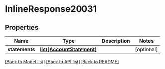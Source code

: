 # InlineResponse20031

## Properties
Name | Type | Description | Notes
------------ | ------------- | ------------- | -------------
**statements** | [**list[AccountStatement]**](AccountStatement.md) |  | [optional] 

[[Back to Model list]](../README.md#documentation-for-models) [[Back to API list]](../README.md#documentation-for-api-endpoints) [[Back to README]](../README.md)


